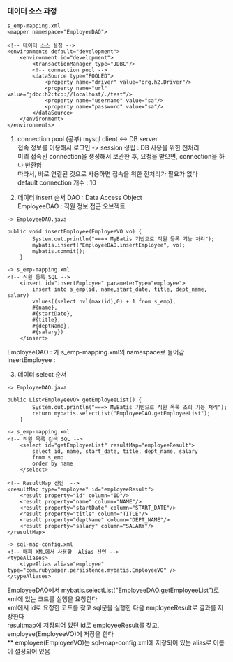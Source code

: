 


### 데이터 소스 과정

```
s_emp-mapping.xml
<mapper namespace="EmployeeDAO">

<!-- 데이터 소스 설정 -->
<environments default="development">
	<environment id="development">
		<transactionManager type="JDBC"/>
		<!-- connection pool -->
		<dataSource type="POOLED">
			<property name="driver" value="org.h2.Driver"/>
			<property name="url" value="jdbc:h2:tcp://localhost/./test"/>
			<property name="username" value="sa"/>
			<property name="password" value="sa"/>
		</dataSource>
	</environment>
</environments>
```

1. connection pool (공부)
mysql client <-> DB server  
접속 정보를 이용해서 로그인 -> session 성립 : DB 사용을 위한 전처리  
미리 접속된 connection을 생성해서 보관한 후, 요청을 받으면, connection을 하나 반환함  
따라서, 바로 연결된 것으로 사용하면 접속을 위한 전처리가 필요가 없다  
default connection 개수 : 10  

2. 데이터 insert 순서
DAO : Data Access Object  
EmployeeDAO : 직원 정보 접근 오브젝트  

```
-> EmployeeDAO.java

public void insertEmployee(EmployeeVO vo) {
		System.out.println("===> MyBatis 기반으로 직원 등록 기능 처리");
		mybatis.insert("EmployeeDAO.insertEmployee", vo);
		mybatis.commit();
	}

-> s_emp-mapping.xml
<!-- 직원 등록 SQL -->
	<insert id="insertEmployee" parameterType="employee">
		insert into s_emp(id, name,start_date, title, dept_name, salary)
		values((select nvl(max(id),0) + 1 from s_emp),
		#{name},
		#{startDate},
		#{title},
		#{deptName},
		#{salary})
	</insert>
```
EmployeeDAO : 가 s_emp-mapping.xml의 namespace로 들어감
insertEmployee :   


3. 데이터 select 순서

```
-> EmployeeDAO.java

public List<EmployeeVO> getEmployeeList() {
		System.out.println("===> MyBatis 기반으로 직원 목록 조회 기능 처리");
		return mybatis.selectList("EmployeeDAO.getEmployeeList");
	}

-> s_emp-mapping.xml
<!-- 직원 목록 검색 SQL -->
	<select id="getEmployeeList" resultMap="employeeResult">
		select id, name, start_date, title, dept_name, salary
		from s_emp
		order by name
	</select>
	
<!-- ResultMap 선언  -->
<resultMap type="employee" id="employeeResult">
	<result property="id" column="ID"/>
	<result property="name" column="NAME"/>
	<result property="startDate" column="START_DATE"/>
	<result property="title" column="TITLE"/>
	<result property="deptName" column="DEPT_NAME"/>
	<result property="salary" column="SALARY"/>
</resultMap>

-> sql-map-config.xml
<!-- 매퍼 XML에서 사용할  Alias 선언 -->
<typeAliases>
	<typeAlias alias="employee" type="com.rubypaper.persistence.mybatis.EmployeeVO" />
</typeAliases>

```

EmployeeDAO에서 mybatis.selectList("EmployeeDAO.getEmployeeList")로 xml에 있는 코드를 실행을 요청한다  
xml에서 id로 요청한 코드를 찾고 sql문을 실행한 다음 employeeResult로 결과를 저장한다  
resultmap에 저장되어 있던 id로 employeeResult를 찾고, employee(EmployeeVO)에 저장을 한다  
** employee(EmployeeVO)는 sql-map-config.xml에 저장되어 있는 alias로 이름이 설정되어 있음  
	



